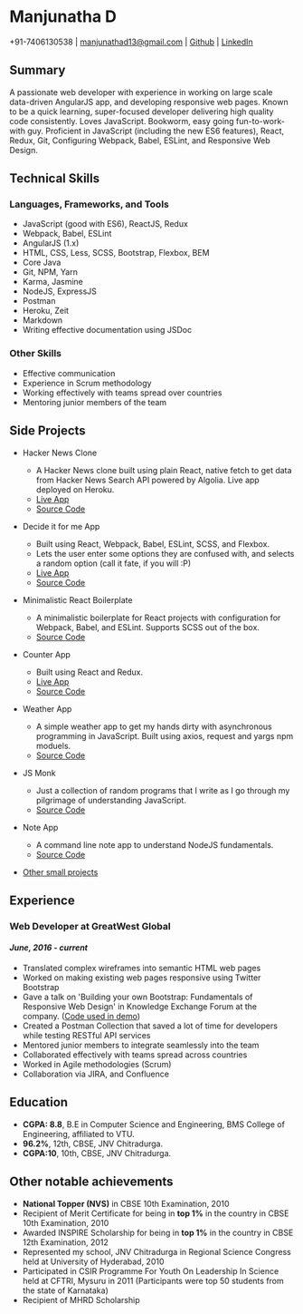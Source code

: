 # Manjunatha D
+91-7406130538 | manjunathad13@gmail.com | [Github](https://github.com/kalabhairava) | [LinkedIn](https://www.linkedin.com/in/manjunatha-d-709b86125/)

## Summary
A passionate web developer with experience in working on large scale data-driven AngularJS app, and developing responsive web pages. Known to be a quick learning, super-focused developer delivering high quality code consistently. Loves JavaScript.  Bookworm, easy going fun-to-work-with guy. Proficient in JavaScript (including the new ES6 features), React, Redux, Git, Configuring Webpack, Babel, ESLint, and Responsive Web Design. 

## Technical Skills
### Languages, Frameworks, and Tools
- JavaScript (good with ES6), ReactJS, Redux
- Webpack, Babel, ESLint
- AngularJS (1.x)
- HTML, CSS, Less, SCSS, Bootstrap, Flexbox, BEM
- Core Java
- Git, NPM, Yarn
- Karma, Jasmine
- NodeJS, ExpressJS
- Postman
- Heroku, Zeit
- Markdown
- Writing effective documentation using JSDoc

### Other Skills
- Effective communication
- Experience in Scrum methodology
- Working effectively with teams spread over countries
- Mentoring junior members of the team

## Side Projects
- Hacker News Clone
  * A Hacker News clone built using plain React, native fetch to get data from Hacker News Search API powered by Algolia. Live app deployed on Heroku.
  * [Live App](https://hacker-news-clone-hn.herokuapp.com/)
  * [Source Code](https://github.com/kalabhairava/hackernews-clone)

- Decide it for me App
  * Built using React, Webpack, Babel, ESLint, SCSS, and Flexbox.
  * Lets the user enter some options they are confused with, and selects a random option (call it fate, if you will :P)
  * [Live App](https://decide-it-for-me-app.herokuapp.com/)
  * [Source Code](https://github.com/kalabhairava/indecision-app)

- Minimalistic React Boilerplate
  * A minimalistic boilerplate for React projects with configuration for Webpack, Babel, and ESLint. Supports SCSS out of the box.
  * [Source Code](https://github.com/kalabhairava/react-boilerplate)
  
- Counter App
  * Built using React and Redux.
  * [Live App](https://redux-counter-app.herokuapp.com/)
  * [Source Code](https://github.com/kalabhairava/counter-app)

- Weather App
  * A simple weather app to get my hands dirty with asynchronous programming in JavaScript. Built using axios, request and yargs npm moduels.
  * [Source Code](https://github.com/kalabhairava/weather-app)
  
- JS Monk
  * Just a collection of random programs that I write as I go through my pilgrimage of understanding JavaScript.
  * [Source Code](https://github.com/kalabhairava/js-monk)
  
- Note App
  * A command line note app to understand NodeJS fundamentals. 
  * [Source Code](https://github.com/kalabhairava/note-app)
  
- [Other small projects](https://github.com/kalabhairava?tab=repositories)

## Experience
### Web Developer at GreatWest Global
#### _June, 2016 - current_

- Translated complex wireframes into semantic HTML web pages
- Worked on making existing web pages responsive using Twitter Bootstrap
- Gave a talk on 'Building your own Bootstrap: Fundamentals of Responsive Web Design' in Knowledge Exchange Forum at the company. ([Code used in demo](https://github.com/kalabhairava/responsive-web-design-demo))
- Created a Postman Collection that saved a lot of time for developers while testing RESTful API services
- Mentored junior members to integrate seamlessly into the team
- Collaborated effectively with teams spread across countries
- Worked in Agile methodologies (Scrum)
- Collaboration via JIRA, and Confluence

## Education
- **CGPA: 8.8**, B.E in Computer Science and Engineering, BMS College of Engineering, affiliated to VTU.
- **96.2%**, 12th, CBSE, JNV Chitradurga.
- **CGPA:10**, 10th, CBSE, JNV Chitradurga.

## Other notable achievements
-	**National Topper (NVS)** in CBSE 10th Examination, 2010
-	Recipient of Merit Certificate for being in **top 1%** in the country in CBSE 10th Examination, 2010
-	Awarded INSPIRE Scholarship for being in **top 1%** in the country in CBSE 12th Examination, 2012
-	Represented my school, JNV Chitradurga in Regional Science Congress held at University of Hyderabad, 2010
-	Participated in CSIR Programme For Youth On Leadership In Science held at CFTRI, Mysuru in 2011 (Participants were top 50 students from the state of Karnataka)
-	Recipient of MHRD Scholarship
